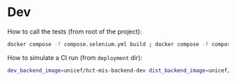 # Dev

How to call the tests (from root of the project):

```bash
docker compose -f compose.selenium.yml build ; docker compose -f compose.selenium.yml run --rm selenium
```

How to simulate a CI run (from `deployment` dir):
```bash
dev_backend_image=unicef/hct-mis-backend-dev dist_backend_image=unicef/hct-mis-backend-dist docker compose -f docker-compose.selenium.yml run --rm selenium
```